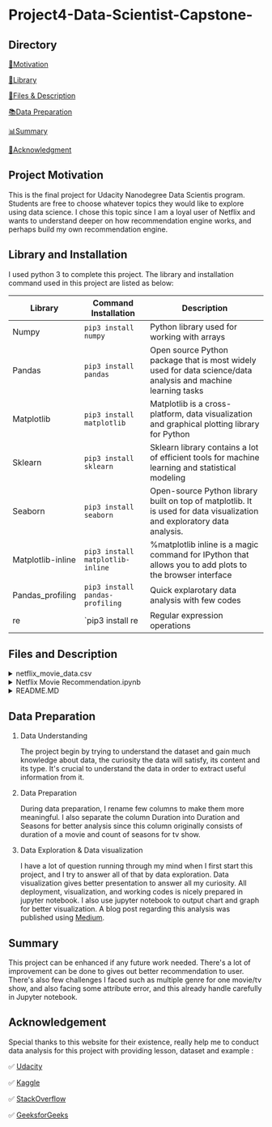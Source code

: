 # Project4-Data-Scientist-Capstone-

## Directory 
[💪Motivation](#project-motivation)

[💾Library](#library-and-installation)

[📂Files & Description](#files-and-description)

[📚Data Preparation](#data-preparation)

[📊Summary](#summary)

[🎈Acknowledgment](#acknowledgement)

## Project Motivation ##

This is the final project for Udacity Nanodegree Data Scientis program. Students are free to choose whatever topics they would like to explore using data science. I chose this topic since I am a loyal user of Netflix and wants to understand deeper on how recommendation engine works, and perhaps build my own recommendation engine. 


## Library and Installation ##

I used python 3 to complete this project. The library and installation command used in this project are listed as below: 

Library           | Command Installation             | Description
-------------     | -------------                    | -------------
Numpy             | `pip3 install numpy`             | Python library used for working with arrays
Pandas            | `pip3 install pandas`            | Open source Python package that is most widely used for data science/data analysis and machine learning tasks
Matplotlib        | `pip3 install matplotlib`        | Matplotlib is a cross-platform, data visualization and graphical plotting library for Python 
Sklearn           | `pip3 install sklearn`           | Sklearn library contains a lot of efficient tools for machine learning and statistical modeling 
Seaborn           | `pip3 install seaborn`           | Open-source Python library built on top of matplotlib. It is used for data visualization and exploratory data analysis.
Matplotlib-inline | `pip3 install matplotlib-inline` | %matplotlib inline is a magic command for IPython that allows you to add plots to the browser interface
Pandas_profiling  | `pip3 install pandas-profiling`  | Quick explarotary data analysis with few codes
re                | `pip3 install re                 | Regular expression operations

## Files and Description ##

<details>
           <summary>netflix_movie_data.csv</summary>
           <p>This is dataset used to gather information in order to seek answers for questions asked in project motivation. This dataset is downloaded from <a href="https://www.kaggle.com/shivamb/netflix-showst">here</a>.</p>
         </details>
         
<details>
           <summary>Netflix Movie Recommendation.ipynb</summary>
           <p>This is jupyter notebook that consists all of the working code.</p>
         </details>
         
 <details>
           <summary>README.MD</summary>
           <p>This is a readme file that is used to represent this project.</p>
         </details>

## Data Preparation ##

1. Data Understanding

   The project begin by trying to understand the dataset and gain much knowledge about data, the curiosity the data will satisfy, its content and its type. It's crucial to understand the data in order to extract useful information from it.
   
2. Data Preparation

   During data preparation, I rename few columns to make them more meaningful. I also separate the column Duration into Duration and Seasons for better analysis since this column originally consists of duration of a movie and count of seasons for tv show. 
   
3. Data Exploration & Data visualization

   I have a lot of question running through my mind when I first start this project, and I try to answer all of that by data exploration. Data visualization gives better presentation to answer all my curiosity. All deployment, visualization, and working codes is nicely prepared in jupyter notebook. I also use jupyter notebook to output chart and graph for better visualization. A blog post regarding    this analysis was published using [Medium](https://nurfaizahbtsahimi.medium.com/ready-for-some-netflix-recommendation-52393b6e42f8 "Medium").
   
   

## Summary ##

This project can be enhanced if any future work needed. There's a lot of improvement can be done to gives out better recommendation to user. There's also few challenges I faced such as multiple genre for one movie/tv show, and also facing some attribute error, and this already handle carefully in Jupyter notebook.


## Acknowledgement ##
Special thanks to this website for their existence, really help me to conduct data analysis for this project with providing lesson, dataset and example :  

✅ [Udacity](https://www.udacity.com/ "Udacity")

✅ [Kaggle](https://www.kaggle.com/ "Kaggle")

✅ [StackOverflow](https://www.stackoverflow.com/ "StackOverflow")

✅ [GeeksforGeeks](https://www.geeksforgeeks.org// "GeeksforGeeks")
